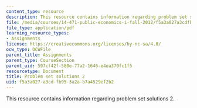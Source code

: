 ```yaml
---
content_type: resource
description: This resource contains information regarding problem set solutions 2.
file: /media/courses/14-471-public-economics-i-fall-2012/f5a3a027a3cdfb953a2ab7a4529ef2b2_MIT14_471F12_pset2_sol.pdf
file_type: application/pdf
learning_resource_types:
- Assignments
license: https://creativecommons.org/licenses/by-nc-sa/4.0/
ocw_type: OCWFile
parent_title: Assignments
parent_type: CourseSection
parent_uid: 597cf42f-580e-77a2-1646-e4ea370fc1f5
resourcetype: Document
title: Problem set solutions 2
uid: f5a3a027-a3cd-fb95-3a2a-b7a4529ef2b2
---
```

This resource contains information regarding problem set solutions 2.